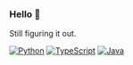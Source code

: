 ### Hello 👋
Still figuring it out.

[![Python](https://img.shields.io/badge/Python-3776AB?logo=python&logoColor=fff)](https://github.com/junnjiee?tab=repositories&language=python) 
[![TypeScript](https://img.shields.io/badge/TypeScript-3178C6?logo=typescript&logoColor=fff)](https://github.com/junnjiee?tab=repositories&language=typescript) 
[![Java](https://img.shields.io/badge/Java-%23ED8B00.svg?logo=openjdk&logoColor=white)](https://github.com/junnjiee?tab=repositories&language=java)

<!--
**junnjiee16/junnjiee16** is a ✨ _special_ ✨ repository because its `README.md` (this file) appears on your GitHub profile.

Here are some ideas to get you started:

- 🔭 I’m currently working on ...
- 🌱 I’m currently learning ...
- 👯 I’m looking to collaborate on ...
- 🤔 I’m looking for help with ...
- 💬 Ask me about ...
- 📫 How to reach me: ...
- 😄 Pronouns: ...
- ⚡ Fun fact: ...
-->
